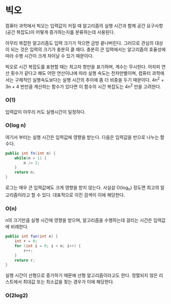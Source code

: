 # 빅오
컴퓨터 과학에서 빅오는 입력값이 커질 때 알고리즘의 실행 시간과 함께 공간
요구사항(공간 복잡도)이 어떻게 증가하는지를 분류하는데 사용된다.

아무리 복잡한 알고리즘도 입력 크기가 작으면 금방 끝나버린다. 그러므로
관심의 대상이 되는 것은 입력의 크기가 충분히 클 때다. 충분히 큰 입력에서는
알고리즘의 효율성에 따라 수행 시간이 크게 차이날 수 있기 때문이다.

빅오로 시간 복잡도를 표현할 때는 최고차 항만을 표기하며, 계수는 무시한다.
어차피 연산 횟수가 같다고 해도 어떤 연산이냐에 따라 실행 속도는 천차만별이며,
컴퓨터 과학에서는 구체적인 실행속도보다는 실행 시간의 추이에 좀 더 비중을 두기
때문이다. 4n<sup>2</sup> + 3n + 4 번만큼 계산하는 함수가 있다면 이 함수의
시간 복잡도는 4n<sup>2</sup> 만을 고려한다.

### O(1)
입력값이 아무리 커도 실행시간이 일정하다.

### O(log n)
여기서 부터는 실행 시간은 입력값에 영향을 받는다. 다음은 입력값을 반으로 나누는 함수다.
```java
public int fn(int n) {
    while(n > 1) { 
        n /= 2;
    }
    return n;
}
```
로그는 매우 큰 입력값에도 크게 영향을 받지 않는다. 사실살 O(log<sub>n</sub>)
정도면 최고의 알고리즘이라고 할 수 있다. 대표적으로 이진 검색이 이에 해당한다.

### O(n)
n의 크기만큼 실행 시간에 영향을 받으며, 알고리즘을 수행하는데 걸리는 시간은 입력값에
비례한다.
```java
public int fun(int n) {
    int r = 0;
    for (int i = 0; i < n; i++) {
        r++;
    }
    return r;
}
```
실행 시간이 선형으로 증가하기 때문에 선형 알고리즘이라고도 한다. 
정렬되지 않은 리스트에서 최대값 또는 최소값을 찾는 경우가 이에 해당한다.

### O(2log2)




